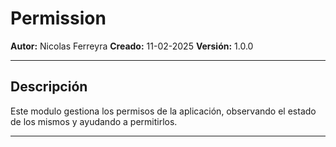 # Permission

**Autor:** Nicolas Ferreyra
**Creado:** 11-02-2025
**Versión:** 1.0.0

---

## Descripción

Este modulo gestiona los permisos de la aplicación, observando el estado de los mismos y ayudando a permitirlos.

---